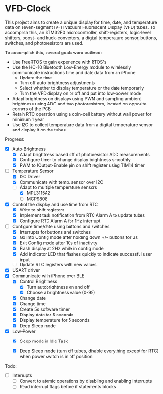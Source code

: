 # VFD-Clock

This project aims to create a unique display for time, date, and temperature data on 
seven-segment IV-11 Vacuum Fluorescent Display (VFD) tubes. To accomplish this, an STM32F0 
microcontroller, shift-registers, logic-level shifters, boost- and buck-converters, a digital 
temperature sensor, buttons, switches, and photoresistors are used. 
    
To accomplish this, several goals were outlined:
- Use FreeRTOS to gain experience with RTOS's
- Use the HC-10 Bluetooth Low-Energy module to wirelessly communicate instructions time and date data from an iPhone
    - Update the time
    - Turn off auto-brightness adjustments
    - Select whether to display temperature or the date temporarily
    - Turn the VFD display on or off and put into low-power mode
- Adapt brightness on displays using PWM and sampling ambient brightness using ADC and two photoresistors, located on opposite corners of the PCB
- Retain RTC operation using a coin-cell battery without wall power for minimum 1 year
- Use I2C to collect temperature data from a digital temperature sensor and display it on the tubes

Progress:
- [x] Auto-Brightness
	- [x] Adapt brightness based off of photoresistor ADC measurements
	- [x] Configure timer to change display brightness smoothly
	- [x] PWM to !Output-Enable pin on shift register using TIM14 timer
- [ ] Temperature Sensor
	- [x] I2C Driver
	- [x] Communicate with temp. sensor over I2C
	- [ ] Adapt to multiple temperature sensors
		- [x] MPL3115A2
		- [ ] MCP9808
- [x] Control the display and use time from RTC
	- [x] Write to shift registers
	- [x] Implement task notification from RTC Alarm A to update tubes
	- [x] Configure RTC Alarm A for 1Hz interrupt
- [ ] Configure time/date using buttons and switches
	- [x] Interrupts for buttons and switches
	- [x] Go into Config mode after holding down +/- buttons for 3s
	- [x] Exit Config mode after 10s of inactivity
	- [x] Flash display at 2Hz while in config mode
	- [x] Add indicator LED that flashes quickly to indicate successful user input
	- [ ] Update RTC registers with new values
- [x] USART driver
- [x] Communicate with iPhone over BLE
	- [x] Control Brightness
		- [x] Turn autobrightness on and off
		- [x] Choose a brightness value (0-99)
	- [x] Change date
	- [x] Change time
	- [x] Create 5s software timer
	- [x] Display date for 5 seconds
	- [x] Display temperature for 5 seconds
	- [x] Deep Sleep mode
- [x] Low-Power
	- [x] Sleep mode in Idle Task
	- [x] Deep Sleep mode (turn off tubes, disable everything except for RTC) when power switch is in off position


Todo:
- [ ] Interrupts
	- [ ] Convert to atomic operations by disabling and enabling interrupts
	- [ ] Read interrupt flags before if statements blocks
